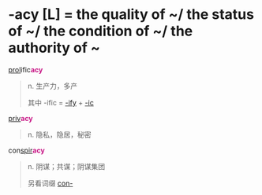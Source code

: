 # -acy [L] = the quality of ~/ the status of ~/ the condition of ~/ the authority of ~

[prol](_prol_.md)ific<b style="color: #C71585;">acy</b>
> n. 生产力，多产
>
> 其中 -ific = [-ify](-fy.md) + [-ic](-ic.md)

[priv](_priv_.md)<b style="color: #C71585;">acy</b>
> n. 隐私，隐居，秘密

con[spir](_spir_.md)<b style="color: #C71585;">acy</b>
> n. 阴谋；共谋；阴谋集团
>
> 另看词缀 [con-](com-.md)